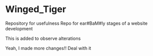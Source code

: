 # Winged_Tiger
Repository for usefulness
Repo for ear#BaM#ly stages of a website development

This is added to observe alterations

Yeah, I made more changes!!
Deal with it
